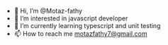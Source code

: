 - 👋 Hi, I’m @Motaz-fathy
- 👀 I’m interested in javascript developer
- 🌱 I’m currently learning typescript and unit testing 
- 📫 How to reach me motazfathy7@gmail.com
